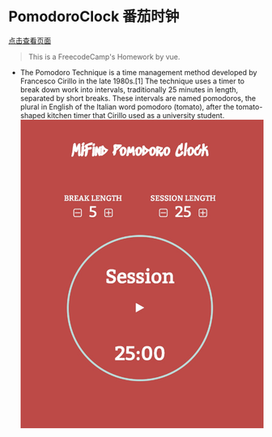 # PomodoroClock 番茄时钟

<a href="http://mifind.online/PomodoroClock">点击查看页面</a>
> This is a FreecodeCamp's Homework by vue.
* The Pomodoro Technique is a time management method developed by Francesco Cirillo in the late 1980s.[1] The technique uses a timer to break down work into intervals, traditionally 25 minutes in length, separated by short breaks. These intervals are named pomodoros, the plural in English of the Italian word pomodoro (tomato), after the tomato-shaped kitchen timer that Cirillo used as a university student.
![](/pc.jpg)
